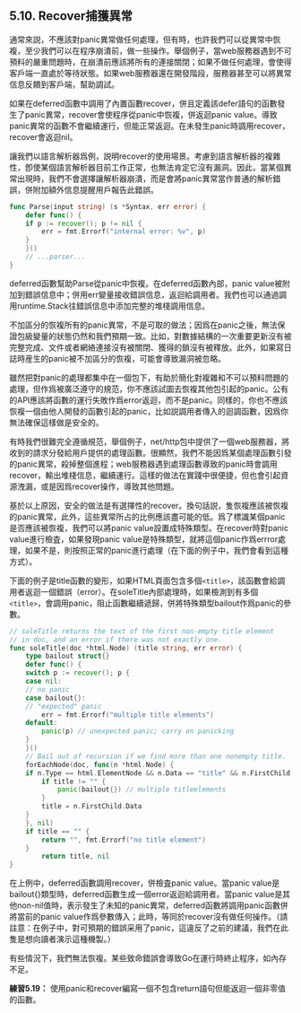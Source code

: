 ## 5.10. Recover捕獲異常

通常來説，不應該對panic異常做任何處理，但有時，也許我們可以從異常中恢複，至少我們可以在程序崩潰前，做一些操作。舉個例子，當web服務器遇到不可預料的嚴重問題時，在崩潰前應該將所有的連接關閉；如果不做任何處理，會使得客戶端一直處於等待狀態。如果web服務器還在開發階段，服務器甚至可以將異常信息反饋到客戶端，幫助調試。

如果在deferred函數中調用了內置函數recover，併且定義該defer語句的函數發生了panic異常，recover會使程序從panic中恢複，併返迴panic value。導致panic異常的函數不會繼續運行，但能正常返迴。在未發生panic時調用recover，recover會返迴nil。

讓我們以語言解析器爲例，説明recover的使用場景。考慮到語言解析器的複雜性，卽使某個語言解析器目前工作正常，也無法肯定它沒有漏洞。因此，當某個異常出現時，我們不會選擇讓解析器崩潰，而是會將panic異常當作普通的解析錯誤，併附加額外信息提醒用戶報告此錯誤。

```Go
func Parse(input string) (s *Syntax, err error) {
	defer func() {
	if p := recover(); p != nil {
		err = fmt.Errorf("internal error: %v", p)
	}
	}()
	// ...parser...
}
```

deferred函數幫助Parse從panic中恢複。在deferred函數內部，panic value被附加到錯誤信息中；併用err變量接收錯誤信息，返迴給調用者。我們也可以通過調用runtime.Stack往錯誤信息中添加完整的堆棧調用信息。

不加區分的恢複所有的panic異常，不是可取的做法；因爲在panic之後，無法保證包級變量的狀態仍然和我們預期一致。比如，對數據結構的一次重要更新沒有被完整完成、文件或者網絡連接沒有被關閉、獲得的鎖沒有被釋放。此外，如果寫日誌時産生的panic被不加區分的恢複，可能會導致漏洞被忽略。

雖然把對panic的處理都集中在一個包下，有助於簡化對複雜和不可以預料問題的處理，但作爲被廣泛遵守的規范，你不應該試圖去恢複其他包引起的panic。公有的API應該將函數的運行失敗作爲error返迴，而不是panic。同樣的，你也不應該恢複一個由他人開發的函數引起的panic，比如説調用者傳入的迴調函數，因爲你無法確保這樣做是安全的。

有時我們很難完全遵循規范，舉個例子，net/http包中提供了一個web服務器，將收到的請求分發給用戶提供的處理函數。很顯然，我們不能因爲某個處理函數引發的panic異常，殺掉整個進程；web服務器遇到處理函數導致的panic時會調用recover，輸出堆棧信息，繼續運行。這樣的做法在實踐中很便捷，但也會引起資源洩漏，或是因爲recover操作，導致其他問題。

基於以上原因，安全的做法是有選擇性的recover。換句話説，隻恢複應該被恢複的panic異常，此外，這些異常所占的比例應該盡可能的低。爲了標識某個panic是否應該被恢複，我們可以將panic value設置成特殊類型。在recover時對panic value進行檢査，如果發現panic value是特殊類型，就將這個panic作爲errror處理，如果不是，則按照正常的panic進行處理（在下面的例子中，我們會看到這種方式）。

下面的例子是title函數的變形，如果HTML頁面包含多個`<title>`，該函數會給調用者返迴一個錯誤（error）。在soleTitle內部處理時，如果檢測到有多個`<title>`，會調用panic，阻止函數繼續遞歸，併將特殊類型bailout作爲panic的參數。

```Go
// soleTitle returns the text of the first non-empty title element
// in doc, and an error if there was not exactly one.
func soleTitle(doc *html.Node) (title string, err error) {
	type bailout struct{}
	defer func() {
	switch p := recover(); p {
	case nil:
	// no panic
	case bailout{}:
	// "expected" panic
		err = fmt.Errorf("multiple title elements")
	default:
		panic(p) // unexpected panic; carry on panicking
	}
	}()
	// Bail out of recursion if we find more than one nonempty title.
	forEachNode(doc, func(n *html.Node) {
	if n.Type == html.ElementNode && n.Data == "title" && n.FirstChild != nil {
		if title != "" {
			panic(bailout{}) // multiple titleelements
		}
		title = n.FirstChild.Data
	}
	}, nil)
	if title == "" {
		return "", fmt.Errorf("no title element")
	}
		return title, nil
}
```

在上例中，deferred函數調用recover，併檢査panic value。當panic value是bailout{}類型時，deferred函數生成一個error返迴給調用者。當panic value是其他non-nil值時，表示發生了未知的panic異常，deferred函數將調用panic函數併將當前的panic value作爲參數傳入；此時，等同於recover沒有做任何操作。（請註意：在例子中，對可預期的錯誤采用了panic，這違反了之前的建議，我們在此隻是想向讀者演示這種機製。）

有些情況下，我們無法恢複。某些致命錯誤會導致Go在運行時終止程序，如內存不足。

**練習5.19：** 使用panic和recover編寫一個不包含return語句但能返迴一個非零值的函數。

